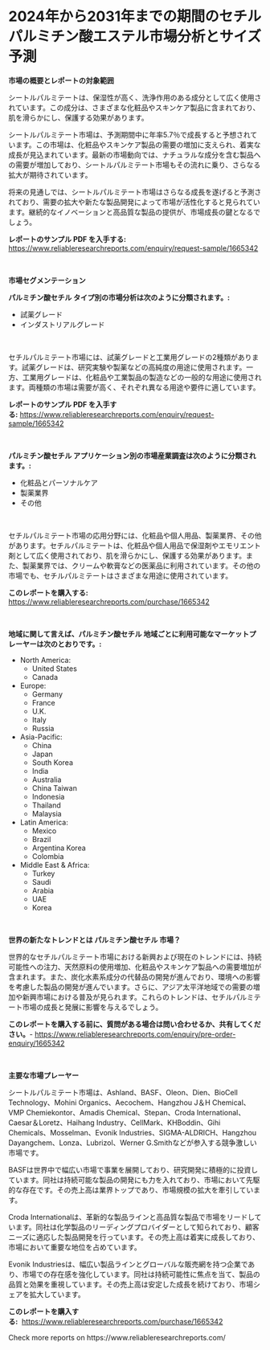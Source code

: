 <p><h1>2024年から2031年までの期間のセチルパルミチン酸エステル市場分析とサイズ予測</h1></p><p><strong>市場の概要とレポートの対象範囲</strong></p>
<p><p>シートルパルミテートは、保湿性が高く、洗浄作用のある成分として広く使用されています。この成分は、さまざまな化粧品やスキンケア製品に含まれており、肌を滑らかにし、保護する効果があります。</p><p>シートルパルミテート市場は、予測期間中に年率5.7％で成長すると予想されています。この市場は、化粧品やスキンケア製品の需要の増加に支えられ、着実な成長が見込まれています。最新の市場動向では、ナチュラルな成分を含む製品への需要が増加しており、シートルパルミテート市場もその流れに乗り、さらなる拡大が期待されています。</p><p>将来の見通しでは、シートルパルミテート市場はさらなる成長を遂げると予測されており、需要の拡大や新たな製品開発によって市場が活性化すると見られています。継続的なイノベーションと高品質な製品の提供が、市場成長の鍵となるでしょう。</p></p>
<p><strong>レポートのサンプル PDF を入手する:</strong> <a href="https://www.reliableresearchreports.com/enquiry/request-sample/1665342">https://www.reliableresearchreports.com/enquiry/request-sample/1665342</a></p>
<p>&nbsp;</p>
<p><strong>市場セグメンテーション</strong></p>
<p><strong>パルミチン酸セチル タイプ別の市場分析は次のように分類されます。:</strong></p>
<p><ul><li>試薬グレード</li><li>インダストリアルグレード</li></ul></p>
<p>&nbsp;</p>
<p><p>セチルパルミテート市場には、試薬グレードと工業用グレードの2種類があります。試薬グレードは、研究実験や製薬などの高純度の用途に使用されます。一方、工業用グレードは、化粧品や工業製品の製造などの一般的な用途に使用されます。両種類の市場は需要が高く、それぞれ異なる用途や要件に適しています。</p></p>
<p><strong>レポートのサンプル PDF を入手する:</strong>&nbsp;<a href="https://www.reliableresearchreports.com/enquiry/request-sample/1665342">https://www.reliableresearchreports.com/enquiry/request-sample/1665342</a></p>
<p>&nbsp;</p>
<p><strong> パルミチン酸セチル アプリケーション別の市場産業調査は次のように分類されます。:</strong></p>
<p><ul><li>化粧品とパーソナルケア</li><li>製薬業界</li><li>その他</li></ul></p>
<p>&nbsp;</p>
<p><p>セチルパルミテート市場の応用分野には、化粧品や個人用品、製薬業界、その他があります。セチルパルミテートは、化粧品や個人用品で保湿剤やエモリエント剤として広く使用されており、肌を滑らかにし、保護する効果があります。また、製薬業界では、クリームや軟膏などの医薬品に利用されています。その他の市場でも、セチルパルミテートはさまざまな用途に使用されています。</p></p>
<p><strong>このレポートを購入する:</strong>&nbsp; <a href="https://www.reliableresearchreports.com/purchase/1665342">https://www.reliableresearchreports.com/purchase/1665342</a></p>
<p>&nbsp;</p>
<p><strong>地域に関して言えば、パルミチン酸セチル 地域ごとに利用可能なマーケットプレーヤーは次のとおりです。:</strong></p>
<p><ul>
    <li>
        North America:
        <ul>
            <li>United States</li>
            <li>Canada</li>
        </ul>
    </li>
    <li>
        Europe:
        <ul>
            <li>Germany</li>
            <li>France</li>
            <li>U.K.</li>
            <li>Italy</li>
            <li>Russia</li>
        </ul>
    </li>
    <li>
        Asia-Pacific:
        <ul>
            <li>China</li>
            <li>Japan</li>
            <li>South Korea</li>
            <li>India</li>
            <li>Australia</li>
            <li>China Taiwan</li>
            <li>Indonesia</li>
            <li>Thailand</li>
            <li>Malaysia</li>
        </ul>
    </li>
    <li>
        Latin America:
        <ul>
            <li>Mexico</li>
            <li>Brazil</li>
            <li>Argentina Korea</li>
            <li>Colombia</li>
        </ul>
    </li>
    <li>
        Middle East & Africa:
        <ul>
            <li>Turkey</li>
            <li>Saudi</li>
            <li>Arabia</li>
            <li>UAE</li>
            <li>Korea</li>
        </ul>
    </li>
    </ul></p>
<p>&nbsp;</p>
<p><strong>世界の新たなトレンドとは パルミチン酸セチル 市場？</strong></p>
<p><p>世界的なセチルパルミテート市場における新興および現在のトレンドには、持続可能性への注力、天然原料の使用増加、化粧品やスキンケア製品への需要増加が含まれます。また、炭化水素系成分の代替品の開発が進んでおり、環境への影響を考慮した製品の開発が進んでいます。さらに、アジア太平洋地域での需要の増加や新興市場における普及が見られます。これらのトレンドは、セチルパルミテート市場の成長と発展に影響を与えるでしょう。</p></p>
<p><strong>このレポートを購入する前に、質問がある場合は問い合わせるか、共有してください。</strong>- <a href="https://www.reliableresearchreports.com/enquiry/pre-order-enquiry/1665342">https://www.reliableresearchreports.com/enquiry/pre-order-enquiry/1665342</a></p>
<p>&nbsp;</p>
<p><strong>主要な市場プレーヤー</strong></p>
<p><p>シートルパルミテート市場は、Ashland、BASF、Oleon、Dien、BioCell Technology、Mohini Organics、Aecochem、Hangzhou J＆H Chemical、VMP Chemiekontor、Amadis Chemical、Stepan、Croda International、Caesar＆Loretz、Haihang Industry、CellMark、KHBoddin、Gihi Chemicals、Mosselman、Evonik Industries、SIGMA-ALDRICH、Hangzhou Dayangchem、Lonza、Lubrizol、Werner G.Smithなどが参入する競争激しい市場です。</p><p>BASFは世界中で幅広い市場で事業を展開しており、研究開発に積極的に投資しています。同社は持続可能な製品の開発にも力を入れており、市場において先駆的な存在です。その売上高は業界トップであり、市場規模の拡大を牽引しています。</p><p>Croda Internationalは、革新的な製品ラインと高品質な製品で市場をリードしています。同社は化学製品のリーディングプロバイダーとして知られており、顧客ニーズに適応した製品開発を行っています。その売上高は着実に成長しており、市場において重要な地位を占めています。</p><p>Evonik Industriesは、幅広い製品ラインとグローバルな販売網を持つ企業であり、市場での存在感を強化しています。同社は持続可能性に焦点を当て、製品の品質と効果を重視しています。その売上高は安定した成長を続けており、市場シェアを拡大しています。</p></p>
<p><strong>このレポートを購入する:</strong>&nbsp;&nbsp;<a href="https://www.reliableresearchreports.com/purchase/1665342">https://www.reliableresearchreports.com/purchase/1665342</a></p>
<p>Check more reports on https://www.reliableresearchreports.com/</p>